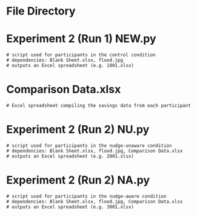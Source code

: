 # File Directory

# Experiment 2 (Run 1) NEW.py 
    # script used for participants in the control condition
    # dependencies: Blank Sheet.xlsx, flood.jpg
    # outputs an Excel spreadsheet (e.g. 1001.xlsx)

  # Comparison Data.xlsx
    # Excel spreadsheet compiling the savings data from each participant

  # Experiment 2 (Run 2) NU.py 
    # script used for participants in the nudge-unaware condition
    # dependencies: Blank Sheet.xlsx, flood.jpg, Comparison Data.xlsx
    # outputs an Excel spreadsheet (e.g. 2001.xlsx)
  
  # Experiment 2 (Run 2) NA.py
    # script used for participants in the nudge-aware condition
    # dependencies: Blank Sheet.xlsx, flood.jpg, Comparison Data.xlsx
    # outputs an Excel spreadsheet (e.g. 3001.xlsx)
